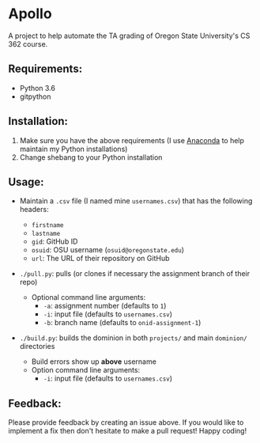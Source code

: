 # Apollo
A project to help automate the TA grading of Oregon State University's CS 362 course.

## Requirements:
- Python 3.6
- gitpython

## Installation:
1. Make sure you have the above requirements (I use [Anaconda]('https://www.anaconda.com/download/') to help maintain my Python installations)
2. Change shebang to your Python installation

## Usage:
- Maintain a `.csv` file (I named mine `usernames.csv`) that has the following headers:
	- `firstname`
	- `lastname`
	- `gid`: GitHub ID
	- `osuid`: OSU username (`osuid@oregonstate.edu`)
	- `url`: The URL of their repository on GitHub
	
- `./pull.py`: pulls (or clones if necessary the assignment branch of their repo)
	- Optional command line arguments:
		- `-a`: assignment number (defaults to `1`)
		- `-i`: input file (defaults to `usernames.csv`)
		- `-b`: branch name (defaults to `onid-assignment-1`)
- `./build.py`: builds the dominion in both `projects/` and main `dominion/` directories
	- Build errors show up **above** username
	- Option command line arguments:
		- `-i`: input file (defaults to `usernames.csv`)

## Feedback:
Please provide feedback by creating an issue above. If you would like to implement a fix then don't hesitate to make a pull request! Happy coding!